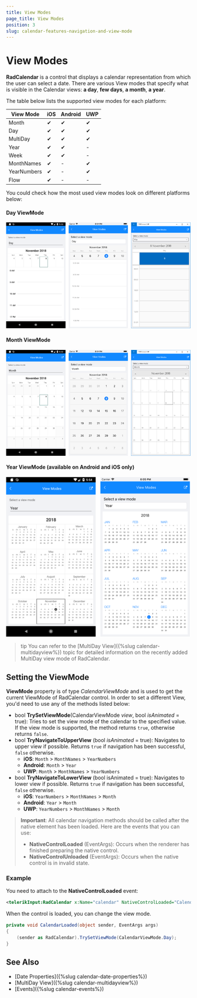 ```yaml
---
title: View Modes
page_title: View Modes
position: 3
slug: calendar-features-navigation-and-view-mode
---
```


# View Modes

**RadCalendar** is a control that displays a calendar representation from which the user can select a date. There are various View modes that specify what is visible in the Calendar views: **a day**, **few days**, **a month**, **a year**. 

The table below lists the supported view modes for each platform:

| View Mode 		| iOS		| Android 	| UWP		|
| ----------------- | ---------	| ---------	| --------- |
| Month 			| &#x2714;	| &#x2714;	| &#x2714;	|
| Day 				| &#x2714;	| &#x2714;	| &#x2714;	|
| MultiDay 			| &#x2714;	| &#x2714;	| &#x2714;	|
| Year				| &#x2714;	| &#x2714;	| - 		|
| Week				| &#x2714;	| &#x2714;	| -			|
| MonthNames		| &#x2714;	| -			| &#x2714;	|
| YearNumbers		| &#x2714;	| -			| &#x2714;	|
| Flow				| &#x2714;	| -			| - 		|

You could check how the most used view modes look on different platforms below:

#### Day ViewMode

![Calendar DayView](images/calendar_viewmodes_dayview.png)

#### Month ViewMode

![Calendar MonthView](images/calendar_viewmodes_monthview.png)

#### Year ViewMode (available on Android and iOS only)

![Calendar YearView](images/calendar_viewmodes_yearview.png)

>tip You can refer to the [MultiDay View]({%slug calendar-multidayview%}) topic for detailed information on the recently added MultiDay view mode of RadCalendar.

## Setting the ViewMode

**ViewMode** property is of type *CalendarViewMode* and is used to get the current ViewMode of RadCalendar control. In order to set a different View, you'd need to use any of the methods listed below: 


 - bool **TrySetViewMode**(CalendarViewMode *view*, bool *isAnimated* = true): Tries to set the view mode of the calendar to the specified value. If the view mode is supported, the method returns `true`, otherwise returns `false`.
 - bool **TryNavigateToUpperView** (bool *isAnimated* = true): Navigates to upper view if possible. Returns `true` if navigation has been successful, `false` otherwise. 
	- **iOS**: `Month` > `MonthNames` > `YearNumbers`
	- **Android**: `Month` > `Year`
	- **UWP**: `Month` > `MonthNames` > `YearNumbers`
 - bool **TryNavigateToLowerView** (bool isAnimated = true): Navigates to lower view if possible. Returns `true` if navigation has been successful, `false` otherwise. 
	- **iOS**: `YearNumbers` > `MonthNames` > `Month`
	- **Android**: `Year` > `Month`
	- **UWP**: `YearNumbers` > `MonthNames` > `Month`
  
> **Important**: All calendar navigation methods should be called after the native element has been loaded. Here are the events that you can use:
> 
> - **NativeControlLoaded** (EventArgs): Occurs when the renderer has finished preparing the native control.
> - **NativeControlUnloaded** (EventArgs): Occurs when the native control is in invalid state.

### Example

You need to attach to the **NativeControlLoaded** event:

```xml
<telerikInput:RadCalendar x:Name="calendar" NativeControlLoaded="CalendarLoaded" />
```
When the control is loaded, you can change the view mode. 

```C#	
private void CalendarLoaded(object sender, EventArgs args)
{
	(sender as RadCalendar).TrySetViewMode(CalendarViewMode.Day);
}
```
	
## See Also

* [Date Properties]({%slug calendar-date-properties%})
* [MultiDay View]({%slug calendar-multidayview%})
* [Events]({%slug calendar-events%})
